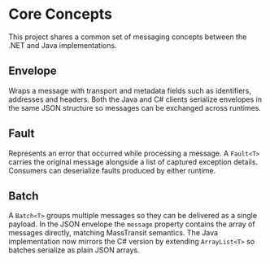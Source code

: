 # Core Concepts

This project shares a common set of messaging concepts between the .NET and Java implementations.

## Envelope
Wraps a message with transport and metadata fields such as identifiers, addresses and headers. Both the Java and C# clients serialize envelopes in the same JSON structure so messages can be exchanged across runtimes.

## Fault
Represents an error that occurred while processing a message. A `Fault<T>` carries the original message alongside a list of captured exception details. Consumers can deserialize faults produced by either runtime.

## Batch
A `Batch<T>` groups multiple messages so they can be delivered as a single payload. In the JSON envelope the `message` property contains the array of messages directly, matching MassTransit semantics. The Java implementation now mirrors the C# version by extending `ArrayList<T>` so batches serialize as plain JSON arrays.


